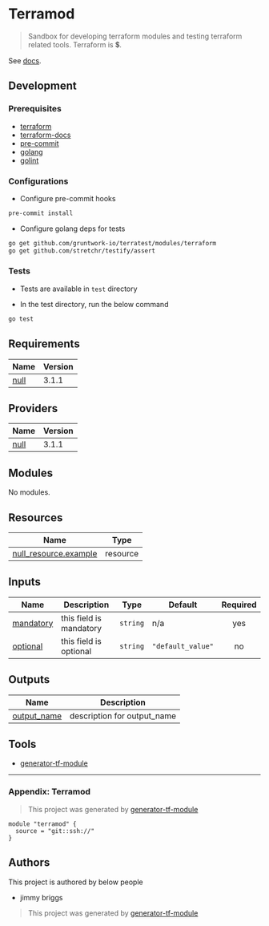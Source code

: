 # Terramod

> Sandbox for developing terraform modules and testing terraform related tools. Terraform is 💲. 

See [docs](docs/).

## Development

### Prerequisites

- [terraform](https://learn.hashicorp.com/terraform/getting-started/install#installing-terraform)
- [terraform-docs](https://github.com/segmentio/terraform-docs)
- [pre-commit](https://pre-commit.com/#install)
- [golang](https://golang.org/doc/install#install)
- [golint](https://github.com/golang/lint#installation)

### Configurations

- Configure pre-commit hooks
```sh
pre-commit install
```


- Configure golang deps for tests
```sh
go get github.com/gruntwork-io/terratest/modules/terraform
go get github.com/stretchr/testify/assert
```



### Tests

- Tests are available in `test` directory

- In the test directory, run the below command
```sh
go test
```

<!-- BEGINNING OF PRE-COMMIT-TERRAFORM DOCS HOOK -->
## Requirements

| Name | Version |
|------|---------|
| <a name="requirement_null"></a> [null](#requirement\_null) | 3.1.1 |

## Providers

| Name | Version |
|------|---------|
| <a name="provider_null"></a> [null](#provider\_null) | 3.1.1 |

## Modules

No modules.

## Resources

| Name | Type |
|------|------|
| [null_resource.example](https://registry.terraform.io/providers/hashicorp/null/3.1.1/docs/resources/resource) | resource |

## Inputs

| Name | Description | Type | Default | Required |
|------|-------------|------|---------|:--------:|
| <a name="input_mandatory"></a> [mandatory](#input\_mandatory) | this field is mandatory | `string` | n/a | yes |
| <a name="input_optional"></a> [optional](#input\_optional) | this field is optional | `string` | `"default_value"` | no |

## Outputs

| Name | Description |
|------|-------------|
| <a name="output_output_name"></a> [output\_name](#output\_output\_name) | description for output\_name |
<!-- END OF PRE-COMMIT-TERRAFORM DOCS HOOK -->

## Tools

- [generator-tf-module](https://github.com/sudokar/generator-tf-module)

***

### Appendix: Terramod

> This project was generated by [generator-tf-module](https://github.com/sudokar/generator-tf-module)

```hcl
module "terramod" {
  source = "git::ssh://"
}
```





## Authors

This project is authored by below people

- jimmy briggs

> This project was generated by [generator-tf-module](https://github.com/sudokar/generator-tf-module)
